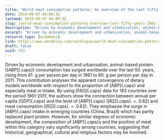 ```yaml
---
title: "World meat consumption patterns: An overview of the last fifty years (1961-2011)"
date: 2019-09-07 04:09:32
lastmod: 2019-09-07 04:09:32
slug: /world-meat-consumption-patterns-overview-last-fifty-years-1961-2011
description: "Driven by economic development and urbanisation, animal-based protein (ABP) consumption has surged worldwide over the last 50. years, rising from 61. g per person per day in 1961 to 80. g per person per day in 2011. This contribution analyses the apparent convergence of dietary models worldwide with respect to the proportion of ABP and especially meat in intake."
excerpt: "Driven by economic development and urbanisation, animal-based protein (ABP) consumption has surged worldwide over the last 50. years, rising from 61. g per person per day in 1961 to 80. g per person per day in 2011. This contribution analyses the apparent convergence of dietary models worldwide with respect to the proportion of ABP and especially meat in intake."
resource_type: [academic]
link: https://www.mendeley.com/catalogue/world-meat-consumption-patterns-overview-last-fifty-years-19612011/
draft: false
uuid: 153
---
```

Driven by economic development and urbanisation, animal-based protein
([ABP]{.caps}) consumption has surged worldwide over the last 50. years,
rising from 61. g per person per day in 1961 to 80. g per person per day
in 2011. This contribution analyses the apparent convergence of dietary
models worldwide with respect to the proportion of [ABP]{.caps} and
especially meat in intake. By using [FAO]{.caps} data for 183 countries
over the period 1961-2011, the authors show the connection between
annual per capita [GDP]{.caps} and the level of [ABP]{.caps}
([R2]{.caps}. =. 0.62) and meat consumption ([R2]{.caps}. =. 0.62). They
emphasise the surge in [ABP]{.caps} intake in emerging countries (China,
Brazil) which has partly replaced plant protein. However, for similar
degrees of economic development, the composition of [ABP]{.caps}s and
the position of meat within this category vary significantly among
countries, suggesting that historical, geographical, cultural and
religious factors may be involved.
